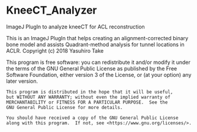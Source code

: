 # KneeCT_Analyzer
ImageJ PlugIn to analyze kneeCT for ACL reconstruction

This is an ImageJ PlugIn that helps creating an alignment-corrected binary bone model and assists Quadrant-method analysis for tunnel locations in ACLR.
Copyright (c) 2018 Yasuhiro Take

 This program is free software: you can redistribute it and/or modify
    it under the terms of the GNU General Public License as published by
    the Free Software Foundation, either version 3 of the License, or
    (at your option) any later version.

    This program is distributed in the hope that it will be useful,
    but WITHOUT ANY WARRANTY; without even the implied warranty of
    MERCHANTABILITY or FITNESS FOR A PARTICULAR PURPOSE.  See the
    GNU General Public License for more details.

    You should have received a copy of the GNU General Public License
    along with this program.  If not, see <https://www.gnu.org/licenses/>.
    
